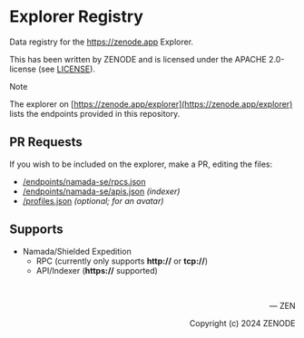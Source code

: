 # Explorer Registry

Data registry for the https://zenode.app Explorer.

This has been written by ZENODE and is licensed under the APACHE 2.0-license (see [LICENSE](./LICENSE)).

> [!NOTE]
> The explorer on [https://zenode.app/explorer](https://zenode.app/explorer) lists the endpoints provided in this repository.

## PR Requests

If you wish to be included on the explorer, make a PR, editing the files:
- [/endpoints/namada-se/rpcs.json](/endpoints/namada-se/rpcs.json)
- [/endpoints/namada-se/apis.json](/endpoints/namada-se/apis.json) _(indexer)_
- [/profiles.json](/profiles.json) _(optional; for an avatar)_

## Supports

- Namada/Shielded Expedition
  - RPC (currently only supports **http://** or **tcp://**)
  - API/Indexer (**https://** supported)

</br>

<p align="right">— ZEN</p>
<p align="right">Copyright (c) 2024 ZENODE</p>
